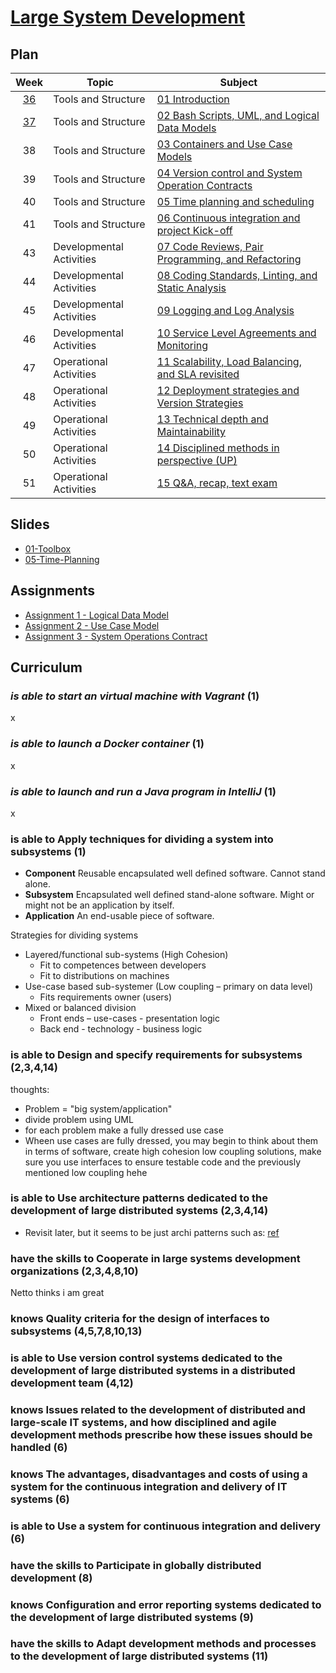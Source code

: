 # [Large System Development](https://datsoftlyngby.github.io/soft2020fall/LSD/)

## Plan

|        Week         | Topic                    | Subject                                                                                                         |
| :-----------------: | ------------------------ | --------------------------------------------------------------------------------------------------------------- |
| [36](LSD/Week36.md) | Tools and Structure      | [01 Introduction](https://datsoftlyngby.github.io/soft2020fall/LSD/week-36/)                                    |
| [37](LSD/Week37.md) | Tools and Structure      | [02 Bash Scripts, UML, and Logical Data Models](https://datsoftlyngby.github.io/soft2020fall/LSD/week-37/)      |
|         38          | Tools and Structure      | [03 Containers and Use Case Models](https://datsoftlyngby.github.io/soft2020fall/LSD/week-38/)                  |
|         39          | Tools and Structure      | [04 Version control and System Operation Contracts](https://datsoftlyngby.github.io/soft2020fall/LSD/week-39/)  |
|         40          | Tools and Structure      | [05 Time planning and scheduling](https://datsoftlyngby.github.io/soft2020fall/LSD/week-40/)                    |
|         41          | Tools and Structure      | [06 Continuous integration and project Kick-off](https://datsoftlyngby.github.io/soft2020fall/LSD/week-41/)     |
|         43          | Developmental Activities | [07 Code Reviews, Pair Programming, and Refactoring](https://datsoftlyngby.github.io/soft2020fall/LSD/week-43/) |
|         44          | Developmental Activities | [08 Coding Standards, Linting, and Static Analysis](https://datsoftlyngby.github.io/soft2020fall/LSD/week-44/)  |
|         45          | Developmental Activities | [09 Logging and Log Analysis](https://datsoftlyngby.github.io/soft2020fall/LSD/week-45/)                        |
|         46          | Developmental Activities | [10 Service Level Agreements and Monitoring](https://datsoftlyngby.github.io/soft2020fall/LSD/week-46/)         |
|         47          | Operational Activities   | [11 Scalability, Load Balancing, and SLA revisited](https://datsoftlyngby.github.io/soft2020fall/LSD/week-47/)  |
|         48          | Operational Activities   | [12 Deployment strategies and Version Strategies](https://datsoftlyngby.github.io/soft2020fall/LSD/week-48/)    |
|         49          | Operational Activities   | [13 Technical depth and Maintainability](https://datsoftlyngby.github.io/soft2020fall/LSD/week-49/)             |
|         50          | Operational Activities   | [14 Disciplined methods in perspective (UP)](https://datsoftlyngby.github.io/soft2020fall/LSD/week-50/)         |
|         51          | Operational Activities   | [15 Q&A, recap, text exam](https://datsoftlyngby.github.io/soft2020fall/LSD/week-51/)                           |

## Slides

- [01-Toolbox](https://datsoftlyngby.github.io/soft2020fall/resources/103c95af-01-toolbox-handouts.pdf)
- [05-Time-Planning](https://datsoftlyngby.github.io/soft2020fall/resources/eecf8efa-05-time-planning-handouts.pdf)

## Assignments

- [Assignment 1 - Logical Data Model](https://datsoftlyngby.github.io/soft2020fall/resources/535325c7-01-logical-data-model.pdf)
- [Assignment 2 - Use Case Model](https://datsoftlyngby.github.io/soft2020fall/resources/a9edbcd7-02-use-case-model.pdf)
- [Assignment 3 - System Operations Contract](https://datsoftlyngby.github.io/soft2020fall/resources/a3cead66-03-system-operations-contract.pdf)

## Curriculum

### _is able to start an virtual machine with Vagrant_ (1)

x

### _is able to launch a Docker container_ (1)

x

### _is able to launch and run a Java program in IntelliJ_ (1)

x

### is able to Apply techniques for dividing a system into subsystems (1)

- **Component** Reusable encapsulated well defined software. Cannot stand alone.
- **Subsystem** Encapsulated well defined stand-alone software. Might or might not be an application by itself.
- **Application** An end-usable piece of software.

Strategies for dividing systems

- Layered/functional sub-systems (High Cohesion)
  - Fit to competences between developers
  - Fit to distributions on machines
- Use-case based sub-systemer (Low coupling – primary on data level)
  - Fits requirements owner (users)
- Mixed or balanced division
  - Front ends – use-cases - presentation logic
  - Back end - technology - business logic

### is able to Design and specify requirements for subsystems (2,3,4,14)

thoughts:
- Problem = "big system/application"
- divide problem using UML
- for each problem make a fully dressed use case
- Wheen use cases are fully dressed, you may begin to think about them in terms of software, create high cohesion low coupling solutions, make sure you use interfaces to ensure testable code and the previously mentioned low coupling hehe 

### is able to Use architecture patterns dedicated to the development of large distributed systems (2,3,4,14)

- Revisit later, but it seems to be just archi patterns such as: [ref](https://towardsdatascience.com/10-common-software-architectural-patterns-in-a-nutshell-a0b47a1e9013)

### have the skills to Cooperate in large systems development organizations (2,3,4,8,10)

Netto thinks i am great

### knows Quality criteria for the design of interfaces to subsystems (4,5,7,8,10,13)

### is able to Use version control systems dedicated to the development of large distributed systems in a distributed development team (4,12)

### knows Issues related to the development of distributed and large-scale IT systems, and how disciplined and agile development methods prescribe how these issues should be handled (6)

### knows The advantages, disadvantages and costs of using a system for the continuous integration and delivery of IT systems (6)

### is able to Use a system for continuous integration and delivery (6)

### have the skills to Participate in globally distributed development (8)

### knows Configuration and error reporting systems dedicated to the development of large distributed systems (9)

### have the skills to Adapt development methods and processes to the development of large distributed systems (11)
